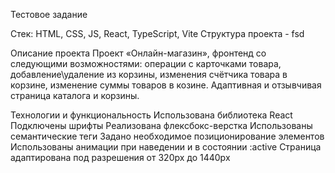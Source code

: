 Тестовое задание

Стек: HTML, CSS, JS, React, TypeScript, Vite
Структура проекта - fsd

Описание проекта
Проект «Онлайн-магазин», фронтенд со следующими возможностями: операции с карточками товара, добавление\удаление из корзины, изменения счётчика товара в корзине, изменение суммы товаров в козине. Адаптивная и отзывчивая страница каталога и корзины.

Технологии и функциональность
Использована библиотека React
Подключены шрифты 
Реализована флексбокс-верстка
Использованы семантические теги
Задано необходимое позиционирование элементов
Использованы анимации при наведении и в состоянии :active
Страница адаптирована под разрешения от 320px до 1440px